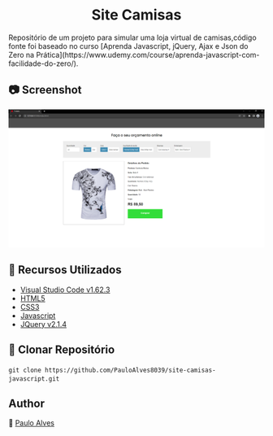 <h1 align="center">Site Camisas</h1>
Repositório de um projeto para simular uma loja virtual de camisas,código fonte foi baseado no curso
[Aprenda Javascript, jQuery, Ajax e Json do Zero na Prática](https://www.udemy.com/course/aprenda-javascript-com-facilidade-do-zero/).

## :camera: Screenshot

![screenshot](https://github.com/PauloAlves8039/site-camisas-javascript/blob/master/img/screenshot.png)

## :wrench: Recursos Utilizados

- [Visual Studio Code v1.62.3](https://code.visualstudio.com/)
- [HTML5](https://www.w3schools.com/html/)
- [CSS3](https://www.w3schools.com/css/)
- [Javascript](https://developer.mozilla.org/pt-BR/docs/Web/JavaScript)
- [JQuery v2.1.4](https://jquery.com/)

## :floppy_disk: Clonar Repositório

`git clone https://github.com/PauloAlves8039/site-camisas-javascript.git`

## Author

:boy: [Paulo Alves](https://github.com/PauloAlves8039)
